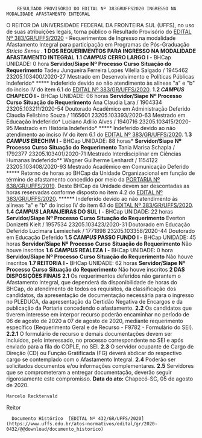        RESULTADO PROVISÓRIO DO EDITAL Nº 383GRUFFS2020 INGRESSO NA MODALIDADE AFASTAMENTO INTEGRAL  

 O REITOR DA UNIVERSIDADE FEDERAL DA FRONTEIRA SUL (UFFS), no uso de suas atribuições legais, torna público o Resultado Provisório do [EDITAL Nº 383/GR/UFFS/2020](https://www.uffs.edu.br/atos-normativos/edital/gr/2020-0383) - Requerimentos de Ingresso na modalidade Afastamento Integral para participação em Programas de Pós-Graduação *Stricto Sensu* .  **1 DOS REQUERIMENTOS PARA INGRESSO NA MODALIDADE AFASTAMENTO INTEGRAL** **1.1 *CAMPUS*  CERRO LARGO** **I -**  BHCap UNIDADE: 0 hora     **Servidor/Siape**   **Nº Processo**   **Curso**   **Situação do Requerimento**     Tadeu Junqueira Ferreira Lopes Vilella Salgado / 1945462   23205.103400/2020-27   Mestrado em Desenvolvimento e Políticas Públicas   Indeferido*     *****  Indeferido devido ao não atendimento às alíneas "a" e "b" do inciso IV do item 6.1 do [EDITAL Nº 383/GR/UFFS/2020](https://www.uffs.edu.br/atos-normativos/edital/gr/2020-0383). **1.2 *CAMPUS*  CHAPECÓ** **I -**  BHCap UNIDADE: 06 horas     **Servidor/Siape**   **Nº Processo**   **Curso**   **Situação do Requerimento**     Ana Claudia Lara / 1904334   23205.103211/2020-54   Doutorado Acadêmico em Administração   Deferido     Claudia Felisbino Souza / 1165601   23205.103393/2020-63   Mestrado em Educação   Indeferido*     Luciano Adilio Alves / 1940716   23205.103415/2020-95   Mestrado em História   Indeferido*     *****  Indeferido devido ao não atendimento ao inciso IV do item 6.1 do [EDITAL Nº 383/GR/UFFS/2020](https://www.uffs.edu.br/atos-normativos/edital/gr/2020-0383). **1.3 *CAMPUS*  ERECHIM** **I -**  BHCap UNIDADE: 88 horas*     **Servidor/Siape**   **Nº Processo**   **Curso**   **Situação do Requerimento**     Tania Marisa Schapla / 1792377   23205.103401/2020-71   Mestrado Interdisciplinar em Ciências Humanas   Indeferido**     Wagner Guilherme Lenhardt / 1154122   23205.103408/2020-93   Mestrado Acadêmico em Comunicação   Deferido     *****  Retorno de horas ao BHCap da Unidade Organizacional em função de término de afastamento concedido por meio da [PORTARIA Nº 838/GR/UFFS/2019](https://www.uffs.edu.br/atos-normativos/portaria/gr/2019-0838). Deste BHCap da Unidade devem ser descontadas as horas reservadas conforme disposto no item 4.2 do [EDITAL Nº 383/GR/UFFS/2020](https://www.uffs.edu.br/atos-normativos/edital/gr/2020-0383). ******  Indeferido devido ao não atendimento às alíneas "a" e "b" do inciso IV do item 6.1 do [EDITAL Nº 383/GR/UFFS/2020](https://www.uffs.edu.br/atos-normativos/edital/gr/2020-0383). **1.4 *CAMPUS*  LARANJEIRAS DO SUL** **I -**  BHCap UNIDADE: 22 horas     **Servidor/Siape**   **Nº Processo**   **Curso**   **Situação do Requerimento**     Everton Donizetti Kielt / 1957534   23205.103423/2020-31   Doutorado em Educação   Deferido     Lucimara Lemiechek / 1771898   23205.103358/2020-44   Doutorado em Educação   Deferido     **1.5 *CAMPUS*  PASSO FUNDO** **I -**  BHCap UNIDADE: 45 horas     **Servidor/Siape**   **Nº Processo**   **Curso**   **Situação do Requerimento**     Não houve inscritos     **1.6 *CAMPUS*  REALEZA** **I -**  BHCap UNIDADE: 0 hora     **Servidor/Siape**   **Nº Processo**   **Curso**   **Situação do Requerimento**     Não houve inscritos     **1.7 REITORIA** **I -**  BHCap UNIDADE: 62 horas     **Servidor/Siape**   **Nº Processo**   **Curso**   **Situação do Requerimento**     Não houve inscritos      **2 DAS DISPOSIÇÕES FINAIS** **2.1**  Os requerimentos deferidos não garantem o Afastamento Integral, que dependerá da disponibilidade de horas do BHCap, do atendimento de todos os requisitos, da classificação dos candidatos, da apresentação de documentação necessária para o ingresso no PLEDUCA, da apresentação da Certidão Negativa de Encargos e da publicação da Portaria concedendo o afastamento. **2.2**  Os candidatos que tiverem interesse em interpor recurso poderão encaminhar no período de 06 de agosto de 2020 a 07 de agosto de 2020, mediante requerimento específico (Requerimento Geral e de Recurso - F9782 - Formulário do SEI). **2.2.1**  O formulário de recurso e demais documentações devem ser incluídos, pelo interessado, no processo correspondente no SEI e após enviado para a fila do COPLE, no SEI. **2.3**  O servidor ocupante de Cargo de Direção (CD) ou Função Gratificada (FG) deverá abdicar do respectivo cargo se contemplado com o Afastamento Integral. **2.4**  Poderão ser solicitados documentos e/ou informações complementares. **2.5**  Servidores que se comprometeram a entregar documentação, deverão seguir rigorosamente este compromisso.        **Data do ato:** Chapecó-SC, 05 de agosto de 2020.   
 

    Marcelo Recktenvald   
 Reitor 

      Documento Histórico  [EDITAL Nº 432/GR/UFFS/2020](https://www.uffs.edu.br/atos-normativos/edital/gr/2020-0432/@@download/documento_historico)     
      